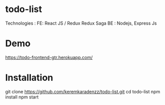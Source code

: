 # todo-list

Technologies : FE: React JS  / Redux Redux Saga
               BE : Nodejs, Express Js


# Demo
https://todo-frontend-gtr.herokuapp.com/



# Installation
git clone https://github.com/keremkaradenzz/todo-list.git
cd todo-list
npm install
npm start
